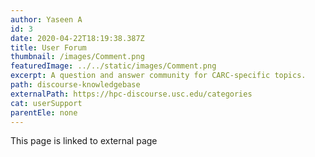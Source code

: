 ```yaml
---
author: Yaseen A
id: 3
date: 2020-04-22T18:19:38.387Z
title: User Forum
thumbnail: /images/Comment.png
featuredImage: ../../static/images/Comment.png
excerpt: A question and answer community for CARC-specific topics.
path: discourse-knowledgebase
externalPath: https://hpc-discourse.usc.edu/categories
cat: userSupport
parentEle: none
---
```

This page is linked to external page
